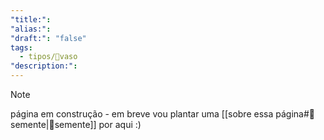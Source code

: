 ```yaml
---
"title:":
"alias:":
"draft:": "false"
tags:
  - tipos/🧺vaso
"description:":
---
```


>[!note] 
> página em construção - em breve vou plantar uma  [[sobre essa página#🌱semente|🌱semente]] por aqui :)
